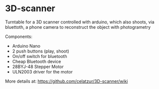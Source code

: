 # 3D-scanner
Turntable for a 3D scanner controlled with arduino, which also shoots, via bluettoth, a phone camera to reconstruct the object with photogrametry

Components:

- Arduino Nano
- 2 push buttons (play, shoot)
- On/off switch for bluetooth
- Cheap Bluetooth device
- 28BYJ-48 Stepper Motor 
- ULN2003 driver for the motor

More details at: https://github.com/celatzur/3D-scanner/wiki
